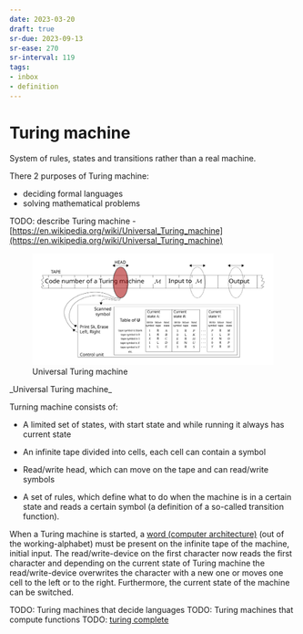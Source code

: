 ```yaml
---
date: 2023-03-20
draft: true
sr-due: 2023-09-13
sr-ease: 270
sr-interval: 119
tags:
- inbox
- definition
---
```


# Turing machine

System of rules, states and transitions rather than a real machine.

There 2 purposes of Turing machine:


- deciding formal languages
- solving mathematical problems

TODO: describe Turing machine -
[https://en.wikipedia.org/wiki/Universal_Turing_machine](https://en.wikipedia.org/wiki/Universal_Turing_machine)
<figure>
  <img src="img/Universal_Turing_machine.svg" width="" alt="Universal Turing machine" title="Universal Turing machine" />
  <figcaption>Universal Turing machine</figcaption>
</figure>
 _Universal
Turing machine_

Turning machine consists of:


- A limited set of states, with start state and while running it always has
  current state

- An infinite tape divided into cells, each cell can contain a symbol
- Read/write head, which can move on the tape and can read/write symbols
- A set of rules, which define what to do when the machine is in a certain state
  and reads a certain symbol (a definition of a so-called transition function).

When a Turing machine is started, a [word (computer architecture)](./word%20%28computer%20architecture%29.md) (out of the
working-alphabet) must be present on the infinite tape of the machine, initial
input. The read/write-device on the first character now reads the first
character and depending on the current state of Turing machine the
read/write-device overwrites the character with a new one or moves one cell to
the left or to the right. Furthermore, the current state of the machine can be
switched.

TODO: Turing machines that decide languages TODO: Turing machines that compute
functions TODO: [turing complete](./turing%20complete.md)